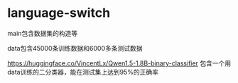 # language-switch

main包含数据集的构造等

data包含45000条训练数据和6000多条测试数据

https://huggingface.co/VincentLx/Qwen1.5-1.8B-binary-classifier 包含一个用data训练的二分类器，能在测试集上达到95%的正确率
